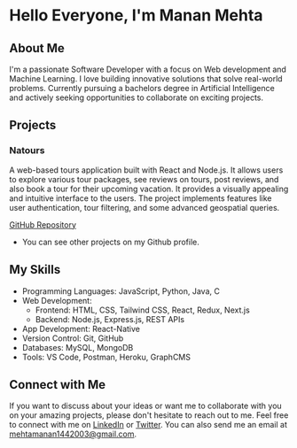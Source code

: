 # Hello Everyone, I'm Manan Mehta

## About Me
I'm a passionate Software Developer with a focus on Web development and Machine Learning. I love building innovative solutions that solve real-world problems. Currently pursuing a bachelors degree in Artificial Intelligence and actively seeking opportunities to collaborate on exciting projects.

## Projects

### Natours
A web-based tours application built with React and Node.js. It allows users to explore various tour packages, see reviews on tours, post reviews, and also book a tour for their upcoming vacation. It provides a visually appealing and intuitive interface to the users. The project implements features like user authentication, tour filtering, and some advanced geospatial queries.

[GitHub Repository](https://github.com/MananMehta1404/Natours)

- You can see other projects on my Github profile.

## My Skills

- Programming Languages: JavaScript, Python, Java, C
- Web Development: 
   - Frontend: HTML, CSS, Tailwind CSS, React, Redux, Next.js
   - Backend: Node.js, Express.js, REST APIs
- App Development: React-Native
- Version Control: Git, GitHub
- Databases: MySQL, MongoDB
- Tools: VS Code, Postman, Heroku, GraphCMS

## Connect with Me
If you want to discuss about your ideas or want me to collaborate with you on your amazing projects, please don't hesitate to reach out to me. Feel free to connect with me on [LinkedIn](https://www.linkedin.com/in/mananmehta1404) or [Twitter](https://www.twitter.com/MananMehta1404). You can also send me an email at mehtamanan1442003@gmail.com.


<!---
MananMehta1404/MananMehta1404 is a ✨ special ✨ repository because its `README.md` (this file) appears on your GitHub profile.
You can click the Preview link to take a look at your changes.
--->

